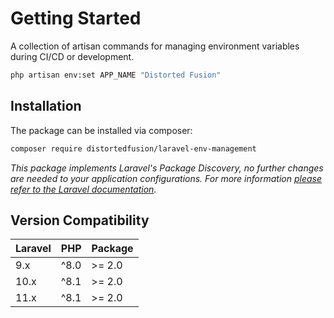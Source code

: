 # Getting Started

A collection of artisan commands for managing environment variables during CI/CD or development.

```bash
php artisan env:set APP_NAME "Distorted Fusion"
```

## Installation

The package can be installed via composer:

```bash
composer require distortedfusion/laravel-env-management
```

*This package implements Laravel's Package Discovery, no further changes are needed to your application configurations. For more information [please refer to the Laravel documentation](https://laravel.com/docs/packages#package-discovery).*

## Version Compatibility

| Laravel | PHP            | Package |
| ------- | -------------- | ------- |
| 9.x     | ^8.0           | >= 2.0  |
| 10.x    | ^8.1           | >= 2.0  |
| 11.x    | ^8.1           | >= 2.0  |
